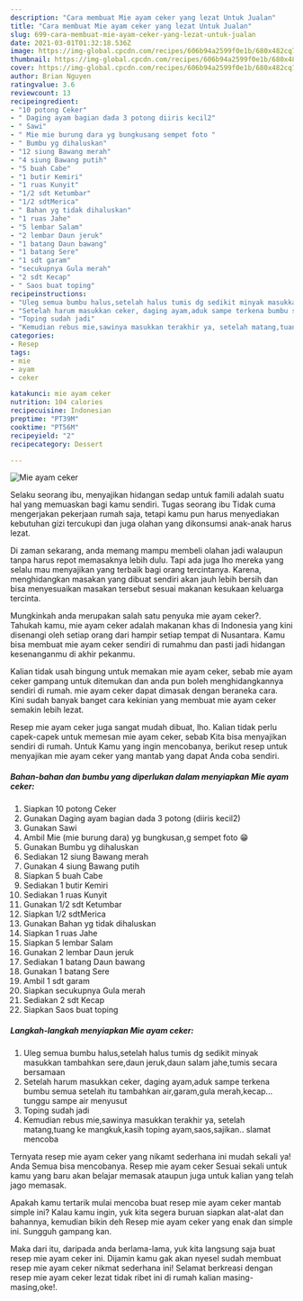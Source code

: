 ```yaml
---
description: "Cara membuat Mie ayam ceker yang lezat Untuk Jualan"
title: "Cara membuat Mie ayam ceker yang lezat Untuk Jualan"
slug: 699-cara-membuat-mie-ayam-ceker-yang-lezat-untuk-jualan
date: 2021-03-01T01:32:18.536Z
image: https://img-global.cpcdn.com/recipes/606b94a2599f0e1b/680x482cq70/mie-ayam-ceker-foto-resep-utama.jpg
thumbnail: https://img-global.cpcdn.com/recipes/606b94a2599f0e1b/680x482cq70/mie-ayam-ceker-foto-resep-utama.jpg
cover: https://img-global.cpcdn.com/recipes/606b94a2599f0e1b/680x482cq70/mie-ayam-ceker-foto-resep-utama.jpg
author: Brian Nguyen
ratingvalue: 3.6
reviewcount: 13
recipeingredient:
- "10 potong Ceker"
- " Daging ayam bagian dada 3 potong diiris kecil2"
- " Sawi"
- " Mie mie burung dara yg bungkusang sempet foto "
- " Bumbu yg dihaluskan"
- "12 siung Bawang merah"
- "4 siung Bawang putih"
- "5 buah Cabe"
- "1 butir Kemiri"
- "1 ruas Kunyit"
- "1/2 sdt Ketumbar"
- "1/2 sdtMerica"
- " Bahan yg tidak dihaluskan"
- "1 ruas Jahe"
- "5 lembar Salam"
- "2 lembar Daun jeruk"
- "1 batang Daun bawang"
- "1 batang Sere"
- "1 sdt garam"
- "secukupnya Gula merah"
- "2 sdt Kecap"
- " Saos buat toping"
recipeinstructions:
- "Uleg semua bumbu halus,setelah halus tumis dg sedikit minyak masukkan tambahkan sere,daun jeruk,daun salam jahe,tumis secara bersamaan"
- "Setelah harum masukkan ceker, daging ayam,aduk sampe terkena bumbu semua setelah itu tambahkan air,garam,gula merah,kecap... tunggu sampe air menyusut"
- "Toping sudah jadi"
- "Kemudian rebus mie,sawinya masukkan terakhir ya, setelah matang,tuang ke mangkuk,kasih toping ayam,saos,sajikan.. slamat mencoba"
categories:
- Resep
tags:
- mie
- ayam
- ceker

katakunci: mie ayam ceker 
nutrition: 104 calories
recipecuisine: Indonesian
preptime: "PT39M"
cooktime: "PT56M"
recipeyield: "2"
recipecategory: Dessert

---
```



![Mie ayam ceker](https://img-global.cpcdn.com/recipes/606b94a2599f0e1b/680x482cq70/mie-ayam-ceker-foto-resep-utama.jpg)

Selaku seorang ibu, menyajikan hidangan sedap untuk famili adalah suatu hal yang memuaskan bagi kamu sendiri. Tugas seorang ibu Tidak cuma mengerjakan pekerjaan rumah saja, tetapi kamu pun harus menyediakan kebutuhan gizi tercukupi dan juga olahan yang dikonsumsi anak-anak harus lezat.

Di zaman  sekarang, anda memang mampu membeli olahan jadi walaupun tanpa harus repot memasaknya lebih dulu. Tapi ada juga lho mereka yang selalu mau menyajikan yang terbaik bagi orang tercintanya. Karena, menghidangkan masakan yang dibuat sendiri akan jauh lebih bersih dan bisa menyesuaikan masakan tersebut sesuai makanan kesukaan keluarga tercinta. 



Mungkinkah anda merupakan salah satu penyuka mie ayam ceker?. Tahukah kamu, mie ayam ceker adalah makanan khas di Indonesia yang kini disenangi oleh setiap orang dari hampir setiap tempat di Nusantara. Kamu bisa membuat mie ayam ceker sendiri di rumahmu dan pasti jadi hidangan kesenanganmu di akhir pekanmu.

Kalian tidak usah bingung untuk memakan mie ayam ceker, sebab mie ayam ceker gampang untuk ditemukan dan anda pun boleh menghidangkannya sendiri di rumah. mie ayam ceker dapat dimasak dengan beraneka cara. Kini sudah banyak banget cara kekinian yang membuat mie ayam ceker semakin lebih lezat.

Resep mie ayam ceker juga sangat mudah dibuat, lho. Kalian tidak perlu capek-capek untuk memesan mie ayam ceker, sebab Kita bisa menyajikan sendiri di rumah. Untuk Kamu yang ingin mencobanya, berikut resep untuk menyajikan mie ayam ceker yang mantab yang dapat Anda coba sendiri.

<!--inarticleads1-->

##### Bahan-bahan dan bumbu yang diperlukan dalam menyiapkan Mie ayam ceker:

1. Siapkan 10 potong Ceker
1. Gunakan  Daging ayam bagian dada 3 potong (diiris kecil2)
1. Gunakan  Sawi
1. Ambil  Mie (mie burung dara) yg bungkusan,g sempet foto 😁
1. Gunakan  Bumbu yg dihaluskan
1. Sediakan 12 siung Bawang merah
1. Gunakan 4 siung Bawang putih
1. Siapkan 5 buah Cabe
1. Sediakan 1 butir Kemiri
1. Sediakan 1 ruas Kunyit
1. Gunakan 1/2 sdt Ketumbar
1. Siapkan 1/2 sdtMerica
1. Gunakan  Bahan yg tidak dihaluskan
1. Siapkan 1 ruas Jahe
1. Siapkan 5 lembar Salam
1. Gunakan 2 lembar Daun jeruk
1. Sediakan 1 batang Daun bawang
1. Gunakan 1 batang Sere
1. Ambil 1 sdt garam
1. Siapkan secukupnya Gula merah
1. Sediakan 2 sdt Kecap
1. Siapkan  Saos buat toping




<!--inarticleads2-->

##### Langkah-langkah menyiapkan Mie ayam ceker:

1. Uleg semua bumbu halus,setelah halus tumis dg sedikit minyak masukkan tambahkan sere,daun jeruk,daun salam jahe,tumis secara bersamaan
1. Setelah harum masukkan ceker, daging ayam,aduk sampe terkena bumbu semua setelah itu tambahkan air,garam,gula merah,kecap... tunggu sampe air menyusut
1. Toping sudah jadi
1. Kemudian rebus mie,sawinya masukkan terakhir ya, setelah matang,tuang ke mangkuk,kasih toping ayam,saos,sajikan.. slamat mencoba




Ternyata resep mie ayam ceker yang nikamt sederhana ini mudah sekali ya! Anda Semua bisa mencobanya. Resep mie ayam ceker Sesuai sekali untuk kamu yang baru akan belajar memasak ataupun juga untuk kalian yang telah jago memasak.

Apakah kamu tertarik mulai mencoba buat resep mie ayam ceker mantab simple ini? Kalau kamu ingin, yuk kita segera buruan siapkan alat-alat dan bahannya, kemudian bikin deh Resep mie ayam ceker yang enak dan simple ini. Sungguh gampang kan. 

Maka dari itu, daripada anda berlama-lama, yuk kita langsung saja buat resep mie ayam ceker ini. Dijamin kamu gak akan nyesel sudah membuat resep mie ayam ceker nikmat sederhana ini! Selamat berkreasi dengan resep mie ayam ceker lezat tidak ribet ini di rumah kalian masing-masing,oke!.

